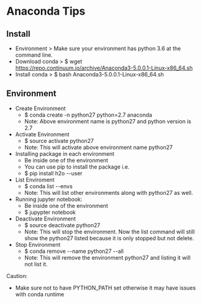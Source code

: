 # Anaconda Tips #

## Install ##
 - Environment    > Make sure your environment has python 3.6 at the command line.
 - Download conda > $ wget https://repo.continuum.io/archive/Anaconda3-5.0.0.1-Linux-x86_64.sh
 - Install conda  > $ bash Anaconda3-5.0.0.1-Linux-x86_64.sh


## Environment ##
 - Create Environment
   - $ conda create -n python27 python=2.7 anaconda
   - Note: Above environment name is python27 and python version is 2.7
 - Activate Environment
   - $ source activate python27
   - Note: This will activate above environment name python27
 - Installing package in each environment
   - Be inside one of the environment
   - You can use pip to install the package i.e.
   - $ pip install h2o --user
 - List Enviroment
   - $ conda list --envs
   - Note: This will list other environments along with python27 as well. 
 - Running jupyter notebook:
   - Be inside one of the environment
   - $ jupypter notebook
 - Deactivate Environment
   - $ source deactivate python27
   - Note: This will stop the environment. Now the list command will still show the python27 listed because it is only stopped but not delete.
 - Stop Environment
   - $ conda remove --name python27 --all
   - Note: This will remove the environment python27 and listing it will not list it. 
   

Caution:
 - Make sure not to have PYTHON_PATH set otherwise it may have issues with conda runtime
 
